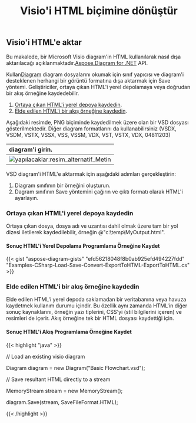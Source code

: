 ﻿---
title:  Visio'i HTML biçimine dönüştür
linktitle: Visio'i HTML'e dönüştür
type: docs
weight: 30
url: /tr/net/convert-visio-to-html/
description: Bu konu, Aspose.Diagram'in Visio'i html biçimlerine dönüştürmeye nasıl izin verdiğini gösterir. VSD, VSS, VDW, VST, VSDX, VSSX, VSTX, VSDM, VSTM,VSSM'i birkaç satır kodla html'ye dönüştürün.
---
## **Visio'i HTML'e aktar**
 Bu makalede, bir Microsoft Visio diagram'in HTML kullanılarak nasıl dışa aktarılacağı açıklanmaktadır.[Aspose.Diagram for .NET](https://products.aspose.com/diagram/net/) API.

 Kullan[Diagram](http://www.aspose.com/api/net/diagram/aspose.diagram/diagram) diagram dosyalarını okumak için sınıf yapıcısı ve diagram'i desteklenen herhangi bir görüntü formatına dışa aktarmak için Save yöntemi. Geliştiriciler, ortaya çıkan HTML'i yerel depolamaya veya doğrudan bir akış örneğine kaydedebilir.

1. [Ortaya çıkan HTML'i yerel depoya kaydedin](https://docs.aspose.com/diagram/net/convert-visio-to-html/#save-resultant-html-in-the-local-storage).
1. [Elde edilen HTML'i bir akış örneğine kaydedin](https://docs.aspose.com/diagram/net/convert-visio-to-html/#save-resultant-html-in-a-stream-instance).

Aşağıdaki resimde, PNG biçiminde kaydedilmek üzere olan bir VSD dosyası gösterilmektedir. Diğer diagram formatlarını da kullanabilirsiniz (VSDX, VSDM, VSTX, VSSX, VSS, VSSM, VDX, VST, VSTX, VDX, 04811203)

|**diagram'i girin.**|
|:- |
|![yapılacaklar:resim_alternatif_Metin](how-to-convert-a-visio-diagram_6.png)|
VSD diagram'i HTML'e aktarmak için aşağıdaki adımları gerçekleştirin:

1. Diagram sınıfının bir örneğini oluşturun.
1. Dagram sınıfının Save yöntemini çağırın ve çıktı formatı olarak HTML'i ayarlayın.
### **Ortaya çıkan HTML'i yerel depoya kaydedin**
Ortaya çıkan dosya, dosya adı ve uzantısı dahil olmak üzere tam bir yol dizesi iletilerek kaydedilebilir, örneğin @"c:\temp\MyOutput.html".
#### **Sonuç HTML'i Yerel Depolama Programlama Örneğine Kaydet**
{{< gist "aspose-diagram-gists" "efd56218048f8b0ab925efd494227fdd" "Examples-CSharp-Load-Save-Convert-ExportToHTML-ExportToHTML.cs" >}}



### **Elde edilen HTML'i bir akış örneğine kaydedin**
Elde edilen HTML'i yerel depoda saklamadan bir veritabanına veya havuza kaydetmek kullanım durumu içindir. Bu özellik aynı zamanda HTML'in diğer sonuç kaynaklarını, örneğin yazı tiplerini, CSS'yi (stil bilgilerini içeren) ve resimleri de içerir. Akış örneğine tek bir HTML dosyası kaydettiği için.
#### **Sonuç HTML'i Akış Programlama Örneğine Kaydet**
{{< highlight "java" >}}

 // Load an existing visio diagram

Diagram diagram = new Diagram("Basic Flowchart.vsd");

// Save resultant HTML directly to a stream

MemoryStream stream = new MemoryStream();

diagram.Save(stream, SaveFileFormat.HTML);



{{< /highlight >}}
